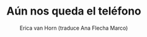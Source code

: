 ---
title: "Aún nos queda el teléfono"
subtitle: ""
description: ""
layout: book
author: Erica van Horn (traduce Ana Flecha Marco)
started: 2024-07-12
read: 
status: abandoned
rating: 0
color: 
cover: 
pages: 112
progress: 0
link: http://www.alphadecay.org/libro/aun-nos-queda-el-telefono/
---